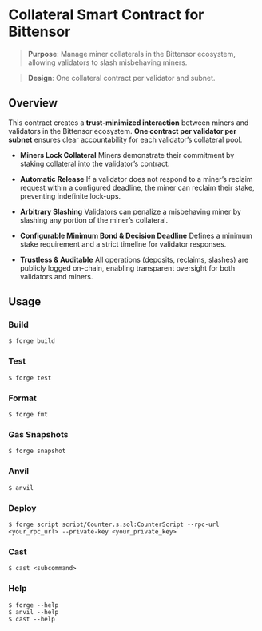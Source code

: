 # Collateral Smart Contract for Bittensor

> **Purpose**: Manage miner collaterals in the Bittensor ecosystem, allowing validators to slash misbehaving miners.

> **Design**: One collateral contract per validator and subnet.

## Overview

This contract creates a **trust-minimized interaction** between miners and validators in the Bittensor ecosystem. 
**One contract per validator per subnet** ensures clear accountability for each validator’s collateral pool.

- **Miners Lock Collateral**
  Miners demonstrate their commitment by staking collateral into the validator’s contract.

- **Automatic Release**
  If a validator does not respond to a miner’s reclaim request within a configured deadline, the miner can reclaim their stake, preventing indefinite lock-ups.

- **Arbitrary Slashing**
  Validators can penalize a misbehaving miner by slashing any portion of the miner’s collateral.

- **Configurable Minimum Bond & Decision Deadline**
  Defines a minimum stake requirement and a strict timeline for validator responses.

- **Trustless & Auditable**
  All operations (deposits, reclaims, slashes) are publicly logged on-chain, enabling transparent oversight for both validators and miners.

## Usage

### Build

```shell
$ forge build
```

### Test

```shell
$ forge test
```

### Format

```shell
$ forge fmt
```

### Gas Snapshots

```shell
$ forge snapshot
```

### Anvil

```shell
$ anvil
```

### Deploy

```shell
$ forge script script/Counter.s.sol:CounterScript --rpc-url <your_rpc_url> --private-key <your_private_key>
```

### Cast

```shell
$ cast <subcommand>
```

### Help

```shell
$ forge --help
$ anvil --help
$ cast --help
```
